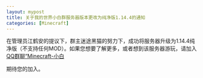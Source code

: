 ```yaml
---
layout: mypost
title: 关于我的世界小白群服务器版本更改为纯净版1.14.4的通知
categories: [Minecraft]
---
```

在管理员江鹤安的提议下，群主迷途黑猫的努力下，成功将服务器升级为1.14.4纯净版（不支持任何MOD）。如果您想要了解更多，或者想到该服务器游玩，请加入[QQ群聊“Minecraft-小白](https://jq.qq.com/?_wv=1027&k=5O9kaw1 "QQ群聊“Minecraft-小白”")

期待您的加入。
